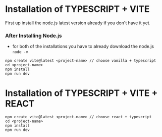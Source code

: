 # Installation of TYPESCRIPT + VITE

First up install the node.js latest version already if you don't have it yet.

### After Installing Node.js

- for both of the installations you have to already download the node.js
  `node -v`

```
npm create vite@latest <project-name> // choose vanilla + typescript
cd <project-name>
npm install
npm run dev
```

# Installation of TYPESCRIPT + VITE + REACT

```
npm create vite@latest <project-name> // choose react + typescript
cd <project-name>
npm install
npm run dev
```

